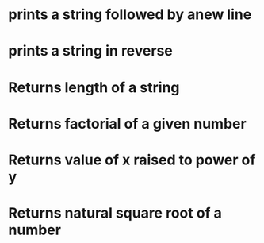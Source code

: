 # prints a  string followed by  anew line
# prints a string in reverse
# Returns length of a string
# Returns factorial of a given number
# Returns value of x raised to power of y
# Returns natural square root of a number

